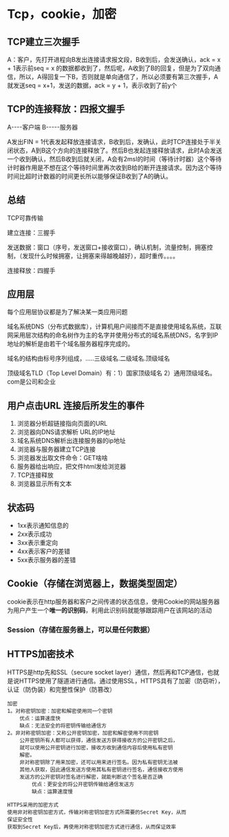 # Tcp，cookie，加密

## TCP建立三次握手

A：客户，先打开进程向B发出连接请求报文段，B收到后，会发送确认，ack = x + 1表示前seq = x 的数据都收到了，然后呢，A收到了B的回复，但是为了双向通信，所以，A得回复一下B，否则就是单向通信了，所以必须要有第三次握手，A就发送seq = x+1，发送的数据，ack = y + 1，表示收到了前y个

## TCP的连接释放：四报文握手

A----客户端    B-----服务器

A发出FIN = 1代表发起释放连接请求，B收到后，发确认，此时TCP连接处于半关闭状态，A到B这个方向的连接释放了。然后B也发起连接释放请求，此时A会发送一个收到确认，然后B收到后就关闭，A会有2msl的时间（等待计时器）这个等待计时器作用是不想在这个等待时间里再次收到B给的断开连接请求。因为这个等待时间比超时计数器的时间更长所以能够保证B收到了A的确认。



## 总结

TCP可靠传输

建立连接：三握手

发送数据：窗口（序号，发送窗口+接收窗口），确认机制，流量控制，拥塞控制，（发现什么时候拥塞，让拥塞来得越晚越好），超时重传。。。。

连接释放：四握手



## 应用层

每个应用层协议都是为了解决某一类应用问题

域名系统DNS（分布式数据库），计算机用户间接而不是直接使用域名系统，互联网采用层次结构的命名树作为主的名字并使用分布式的域名系统DNS，名字到IP地址的解析是由若干个域名服务器程序完成的。

域名的结构由标号序列组成，.....三级域名.二级域名.顶级域名

顶级域名TLD（Top Level Domain）有：1）国家顶级域名 2）通用顶级域名。com是公司和企业



## 用户点击URL 连接后所发生的事件

1. 浏览器分析超链接指向页面的URL
2. 浏览器向DNS请求解析 URL的IP地址
3. 域名系统DNS解析出连接服务器的ip地址
4. 浏览器与服务器建立TCP连接
5. 浏览器发出取文件命令：GET啥啥
6. 服务器给出响应，把文件html发给浏览器
7. TCP连接释放
8. 浏览器显示所有文本



## 状态码

* 1xx表示通知信息的
* 2xx表示成功
* 3xx表示重定向
* 4xx表示客户的差错
* 5xx表示服务器的差错

## Cookie（存储在浏览器上，数据类型固定）

cookie表示在http服务器和客户之间传递的状态信息，使用Cookie的网站服务器为用户产生一个**唯一的识别码**，利用此识别码就能够跟踪用户在该网站的活动

### Session（存储在服务器上，可以是任何数据）

## HTTPS加密技术

HTTPS是http先和SSL（secure socket layer）通信，然后再和TCP通信，也就是说HTTPS使用了隧道进行通信。通过使用SSL，HTTPS具有了加密（防窃听），认证（防伪装）和完整性保护（防篡改）

```text
加密
1。对称密钥加密：加密和解密使用同一个密钥
    优点：运算速度快
    缺点：无法安全的将密钥传输给通信方
2。非对称密钥加密：又称公开密钥加密，加密和解密使用不同密钥
    公开密钥所有人都可以获得，通信发送方获得接收方的公开密钥之后，
    就可以使用公开密钥进行加密，接收方收到通信内容后使用私有密钥
    解密。
    非对称密钥除了用来加密，还可以用来进行签名。因为私有密钥无法被
    其他人获取，因此通信发送方使用其私有密钥进行签名，通信接收方使用
    发送方的公开密钥对签名进行解密，就能判断这个签名是否正确
        优点：更安全的将公开密钥传输给通信发送方
        缺点：运算速度慢

HTTPS采用的加密方式
使用非对称密钥加密方式，传输对称密钥加密方式所需要的Secret Key，从而
保证安全性
获取到Secret Key后，再使用对称密钥加密方式进行通信，从而保证效率
```

